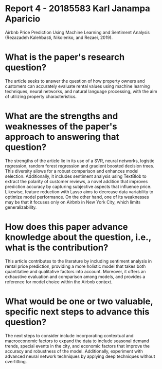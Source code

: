 # Report 4 - 20185583 Karl Janampa Aparicio

Airbnb Price Prediction Using Machine Learning and Sentiment Analysis (Rezazadeh Kalehbasti, Nikolenko, and Rezaei, 2019).

# What is the paper's research question?

The article seeks to answer the question of how property owners and customers can accurately evaluate rental values using machine learning techniques, neural networks, and natural language processing, with the aim of utilizing property characteristics.

# What are the strengths and weaknesses of the paper's approach to answering that question?

The strengths of the article lie in its use of a SVR, neural networks, logistic regression, random forest regression and gradient boosted decision trees. This diversity allows for a robust comparison and enhances model selection. Additionally, it includes sentiment analysis using TextBlob to extract the polarity of customer reviews, a novel addition that improves prediction accuracy by capturing subjective aspects that influence price. Likewise, feature reduction with Lasso aims to decrease data variability to optimize model performance. On the other hand, one of its weaknesses may be that it focuses only on Airbnb in New York City, which limits generalizability.

# How does this paper advance knowledge about the question, i.e., what is the contribution? 


This article contributes to the literature by including sentiment analysis in rental price prediction, providing a more holistic model that takes both quantitative and qualitative factors into account. Moreover, it offers an exhaustive evaluation and comparison among models, and provides a reference for model choice within the Airbnb context.

# What would be one or two valuable, specific next steps to advance this question?

The next steps to consider include incorporating contextual and macroeconomic factors to expand the data to include seasonal demand trends, special events in the city, and economic factors that improve the accuracy and robustness of the model. Additionally, experiment with advanced neural network techniques by applying deep techniques without overfitting.

